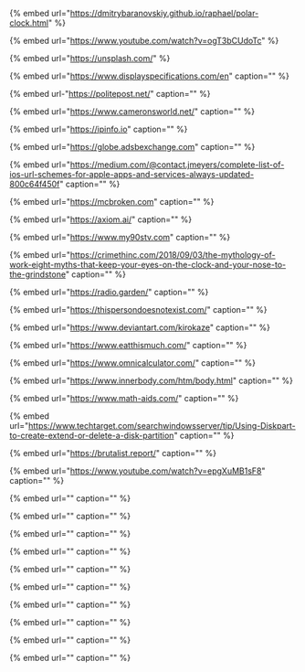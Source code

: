 {% embed url="https://dmitrybaranovskiy.github.io/raphael/polar-clock.html" %}

{% embed url="https://www.youtube.com/watch?v=ogT3bCUdoTc" %}

{% embed url="https://unsplash.com/" %}

{% embed url="https://www.displayspecifications.com/en" caption="" %}

{% embed url-"https://politepost.net/" caption="" %}

{% embed url="https://www.cameronsworld.net/" caption="" %}

{% embed url="https://ipinfo.io" caption="" %}

{% embed url="https://globe.adsbexchange.com" caption="" %}

{% embed url="https://medium.com/@contact.jmeyers/complete-list-of-ios-url-schemes-for-apple-apps-and-services-always-updated-800c64f450f" caption="" %}

{% embed url="https://mcbroken.com" caption="" %}

{% embed url="https://axiom.ai/" caption="" %}

{% embed url="https://www.my90stv.com" caption="" %}

{% embed url="https://crimethinc.com/2018/09/03/the-mythology-of-work-eight-myths-that-keep-your-eyes-on-the-clock-and-your-nose-to-the-grindstone" caption="" %}

{% embed url="https://radio.garden/" caption="" %}

{% embed url="https://thispersondoesnotexist.com/" caption="" %}

{% embed url="https://www.deviantart.com/kirokaze" caption="" %}

{% embed url="https://www.eatthismuch.com/" caption="" %}

{% embed url="https://www.omnicalculator.com/" caption="" %}

{% embed url="https://www.innerbody.com/htm/body.html" caption="" %}

{% embed url="https://www.math-aids.com/" caption="" %}

{% embed url="https://www.techtarget.com/searchwindowsserver/tip/Using-Diskpart-to-create-extend-or-delete-a-disk-partition" caption="" %}

{% embed url="https://brutalist.report/" caption="" %}

{% embed url="https://www.youtube.com/watch?v=epgXuMB1sF8" caption="" %}

{% embed url="" caption="" %}

{% embed url="" caption="" %}

{% embed url="" caption="" %}

{% embed url="" caption="" %}

{% embed url="" caption="" %}

{% embed url="" caption="" %}

{% embed url="" caption="" %}

{% embed url="" caption="" %}

{% embed url="" caption="" %}

{% embed url="" caption="" %}
